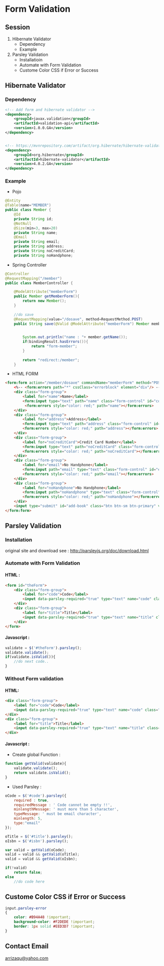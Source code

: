 # Form Validation
## Session
1. Hibernate Validator
	* Dependency 
	* Example
2. Parsley Validation
	* Installatioin 
	* Automate with Form Validation
	* Custome Color CSS if Error or Success

## Hibernate Validator
### Dependency
```xml
<!-- Add form and hibernate validator -->
<dependency>
    <groupId>javax.validation</groupId>
    <artifactId>validation-api</artifactId>
    <version>1.0.0.GA</version>
</dependency>


<!-- https://mvnrepository.com/artifact/org.hibernate/hibernate-validator -->
<dependency>
    <groupId>org.hibernate</groupId>
    <artifactId>hibernate-validator</artifactId>
    <version>4.0.2.GA</version>
</dependency>
```

### Example 
* Pojo
```java
@Entity
@Table(name="MEMBER")
public class Member {
	@Id
	private String id;
	@NotNull
	@Size(min=3, max=20)
	private String name;
	@Email
	private String email;
	private String address;
	private String noCreditCard;
	private String noHandphone;
```

* Spring Controller
```java
@Controller
@RequestMapping("/member")
public class MemberController {

	@ModelAttribute("memberForm")
	public Member getMemberForm(){
		return new Member();
	}
	
	//do save
	@RequestMapping(value="/dosave", method=RequestMethod.POST)
	public String save(@Valid @ModelAttribute("memberForm") Member member, BindingResult bindingResult, Model model){

		
		System.out.println("name : "+ member.getName());
		if(bindingResult.hasErrors()){
			return "form-member";
		}
		
		return "redirect:/member";
	}
```

* HTML FORM
```html
<form:form action="/member/dosave" commandName="memberForm" method="POST">
	<%-- <form:errors path="*" cssClass="errorblock" element="div"/> --%>
	<div class="form-group">
		<label for="name">Name</label>
		<form:input type="text" path="name" class="form-control" id="code" placeholder="Name" />
		 <form:errors style="color: red;" path="name"></form:errors>
	</div>
	<div class="form-group">
		<label for="address">Address</label>
		<form:input type="text" path="address" class="form-control" id="address" placeholder="Address" />
		<form:errors style="color: red;" path="address"></form:errors>
	</div>
	<div class="form-group">
		<label for="noCreditCard">Credit Card Number</label>
		<form:input type="text" path="noCreditCard" class="form-control" id="noCreditCard" placeholder="Credit Card Number" />
		<form:errors style="color: red;" path="noCreditCard"></form:errors>
	</div>
	<div class="form-group">
		<label for="email">No Handphone</label>
		<form:input path="email" type="text" class="form-control" id="email" placeholder="Email Address" />
		<form:errors style="color: red;" path="email"></form:errors>
	</div>
	<div class="form-group">
		<label for="noHandphone">No Handphone</label>
		<form:input path="noHandphone" type="text" class="form-control" id="noHandphone" placeholder="Nomer Handphone" />
		<form:errors style="color: red;" path="noHandphone"></form:errors>
	</div>
	<input type="submit" id="add-book" class="btn btn-sm btn-primary" value="Add" />		
</form:form>
```

## Parsley Validation 
### Installation
original site and download see : http://parsleyjs.org/doc/download.html
	
### Automate with Form Validation
#### HTML :
```html
<form id="theForm">
	<div class="form-group">
		<label for="code">Code</label>
		<input data-parsley-required="true" type="text" name="code" class="form-control" id="code" placeholder="Code">
	</div>
	<div class="form-group">
		<label for="title">Title</label>
		<input data-parsley-required="true" type="text" name="title" class="form-control datavalid" id="title" placeholder="Title">
	</div>
</form>
```

#### Javascript : 
```javascript
validate = $('#theForm').parsley();
validate.validate();
if(validate.isValid()){
	//do next code..
}
```
	
### Without Form validation
#### HTML: 
```html
<div class="form-group">
	<label for="code">Code</label>
	<input data-parsley-required="true" type="text" name="code" class="form-control" id="code" placeholder="Code">
</div>
<div class="form-group">
	<label for="title">Title</label>
	<input data-parsley-required="true" type="text" name="title" class="form-control datavalid" id="title" placeholder="Title">
</div>	
```

#### Javascript : 
* Create global Function :
```javascript
function getValid(validate){
	validate.validate();	
	return validate.isValid();
}
```
		
* Used Parsley :
```javascript
oCode = $('#code').parsley({
	required : true,
	requiredMessage : ' Code cannot be empty !!',
	minlengthMessage: ' must more than 5 character',
	typeMessage: ' must be email character',
	minlength: 5,
	type:"email"
});

oTitle = $('#title').parsley();
oIsbn = $('#isbn').parsley();

var valid = getValid(oCode);
valid = valid && getValid(oTitle);
valid = valid && getValid(oIsbn);

if(!valid)
	return false;
else
	//do code here 
```

## Custome Color CSS if Error or Success
```css
input.parsley-error
{
	color: #B94A48 !important;
	background-color: #F2DEDE !important;
	border: 1px solid #EED3D7 !important;
}
 ```
## Contact Email
arrizaqu@yahoo.com

